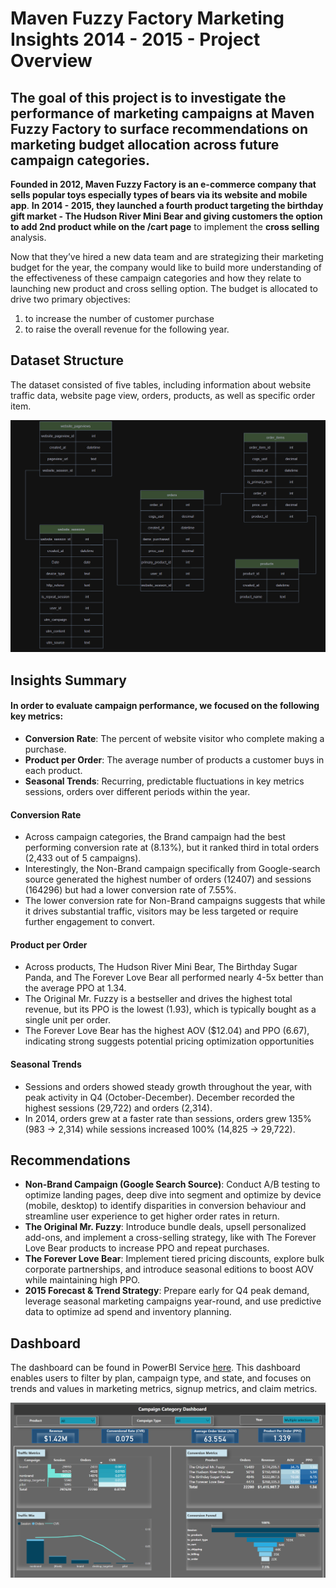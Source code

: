 # Maven Fuzzy Factory Marketing Insights 2014 - 2015 - Project Overview
## The goal of this project is to investigate the performance of marketing campaigns at Maven Fuzzy Factory to surface recommendations on marketing budget allocation across future campaign categories. 
<!-- This is commented out. -->
**Founded in 2012, Maven Fuzzy Factory is an e-commerce company that sells popular toys especially types of bears via its website and mobile app**. **In 2014 - 2015, they launched a fourth product targeting the birthday gift market - The Hudson River Mini Bear and giving customers the option to add 2nd product while on the /cart page** to implement the **cross selling** analysis. 

Now that they’ve hired a new data team and are strategizing their marketing budget for the year, the company would like to build more understanding of the effectiveness of these campaign categories and how they relate to launching new product and cross selling option. 
The budget is allocated to drive two primary objectives:
1) to increase the number of customer purchase
2) to raise the overall revenue for the following year.

## Dataset Structure
The dataset consisted of five tables, including information about website traffic data, website page view, orders, products, as well as specific order item.

![Data Structure](https://github.com/JennyNgo273/MavenFuzzyFactory-/blob/master/Data-structure.PNG)


## Insights Summary
#### In order to evaluate campaign performance, we focused on the following key metrics:
- **Conversion Rate**: The percent of website visitor who complete making a purchase. 
- **Product per Order**: The average number of products a customer buys in each product.
- **Seasonal Trends**: Recurring, predictable fluctuations in key metrics sessions, orders over different periods within the year.

#### Conversion Rate
- Across campaign categories, the Brand campaign had the best performing conversion rate at (8.13%), but it ranked third in total orders (2,433 out of 5 campaigns).
- Interestingly, the Non-Brand campaign specifically from Google-search source generated the highest number of orders (12407) and sessions (164296) but had a lower conversion rate of 7.55%.
- The lower conversion rate for Non-Brand campaigns suggests that while it drives substantial traffic, visitors may be less targeted or require further engagement to convert.

#### Product per Order
- Across products, The Hudson River Mini Bear, The Birthday Sugar Panda, and The Forever Love Bear all performed nearly 4-5x better than the average PPO at 1.34. 
- The Original Mr. Fuzzy is a bestseller and drives the highest total revenue, but its PPO is the lowest (1.93), which is typically bought as a single unit per order.
- The Forever Love Bear has the highest AOV ($12.04) and PPO (6.67), indicating strong suggests potential pricing optimization opportunities

#### Seasonal Trends
- Sessions and orders showed steady growth throughout the year, with peak activity in Q4 (October-December). December recorded the highest sessions (29,722) and orders (2,314).
- In 2014, orders grew at a faster rate than sessions, orders grew 135% (983 → 2,314) while sessions increased 100% (14,825 → 29,722).

## Recommendations
- **Non-Brand Campaign (Google Search Source)**: Conduct A/B testing to optimize landing pages, deep dive into segment and optimize by device (mobile, desktop) to identify disparities in conversion behaviour and streamline user experience to get higher order rates in return.
- **The Original Mr. Fuzzy**: Introduce bundle deals, upsell personalized add-ons, and implement a cross-selling strategy, like with The Forever Love Bear products to increase PPO and repeat purchases.
- **The Forever Love Bear**: Implement tiered pricing discounts, explore bulk corporate partnerships, and introduce seasonal editions to boost AOV while maintaining high PPO.
- **2015 Forecast & Trend Strategy**: Prepare early for Q4 peak demand, leverage seasonal marketing campaigns year-round, and use predictive data to optimize ad spend and inventory planning.

## Dashboard
The dashboard can be found in PowerBI Service [here](https://app.powerbi.com/view?r=eyJrIjoiZmU0N2UwMTQtN2U2MC00MDJlLWJiYjgtMGY2MWUyMjQ3ZWUyIiwidCI6Ijc4NGU5YWE4LWI4ZjQtNGFhOS1iMTgzLTE5ODExNjE5YjllZSJ9). This dashboard enables users to filter by plan, campaign type, and state, and focuses on trends and values in marketing metrics, signup metrics, and claim metrics.

<img width="812" alt="image" src="https://github.com/JennyNgo273/MavenFuzzyFactory-/blob/master/dashboard.png ">

